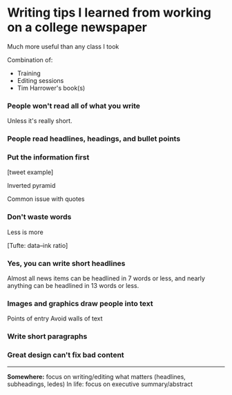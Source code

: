 Writing tips I learned from working on a college newspaper
=====

Much more useful than any class I took

Combination of:
- Training
- Editing sessions
- Tim Harrower's book(s)

### People won't read all of what you write

Unless it's really short.

### People read headlines, headings, and bullet points

### Put the information first

[tweet example]

Inverted pyramid

Common issue with quotes

### Don't waste words

Less is more

[Tufte: data–ink ratio]

### Yes, you can write short headlines

Almost all news items can be headlined in 7 words or less, and nearly anything can be headlined in 13 words or less.

### Images and graphics draw people into text

Points of entry
Avoid walls of text

### Write short paragraphs

### Great design can't fix bad content

---

**Somewhere:** focus on writing/editing what matters (headlines, subheadings, ledes)
In life: focus on executive summary/abstract
